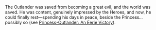 The Outlander was saved from becoming a great evil, and the world was saved. He was content, genuinely impressed by the Heroes, and now, he could finally rest—spending his days in peace, beside the Princess... possibly so (see [Princess-Outlander: An Eerie Victory](#edge:iphania-outlander)).
